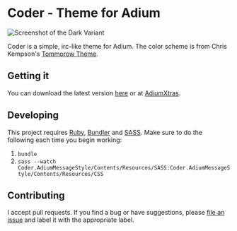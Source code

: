 Coder - Theme for Adium
=======================

![Screenshot of the Dark Variant](http://i.imgur.com/7B2Dnjz.png, "Dark")

Coder is a simple, irc-like theme for Adium. The color scheme is from Chris Kempson's [Tommorow Theme](https://github.com/chriskempson/tomorrow-theme).

Getting it
----------

You can download the latest version [here](https://github.com/jakebellacera/coder-theme/archive/master.zip) or at [AdiumXtras](http://www.adiumxtras.com/index.php?a=xtras&xtra_id=8421).

Developing
----------

This project requires [Ruby](http://ruby-lang.org), [Bundler](http://gembundler.com/) and [SASS](http://sass-lang.com). Make sure to do the following each time you begin working:

1. `bundle`
2. `sass --watch Coder.AdiumMessageStyle/Contents/Resources/SASS:Coder.AdiumMessageStyle/Contents/Resources/CSS`

Contributing
------------

I accept pull requests. If you find a bug or have suggestions, please [file an issue](https://github.com/jakebellacera/coder-theme/issues) and label it with the appropriate label.
